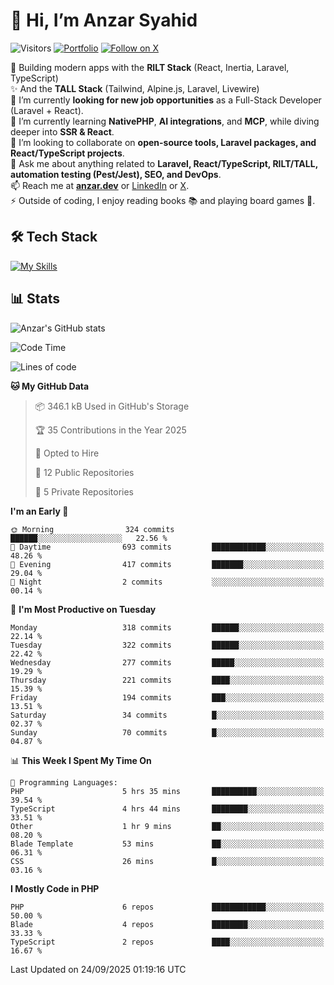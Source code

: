 # 👋 Hi, I’m Anzar Syahid  

![Visitors](https://komarev.com/ghpvc/?username=zarchp&style=flat-square&color=blue) 
[![Portfolio](https://img.shields.io/badge/Website-anzar.dev-ff69b4?style=flat-square&logo=google-chrome&logoColor=white)](https://anzar.dev)
[![Follow on X](https://img.shields.io/badge/Follow-@ZarChp-000000?style=flat-square&logo=x&logoColor=white)](https://x.com/zarchp)


🚀 Building modern apps with the **RILT Stack** (React, Inertia, Laravel, TypeScript)  
✨ And the **TALL Stack** (Tailwind, Alpine.js, Laravel, Livewire)  
🔭 I’m currently **looking for new job opportunities** as a Full-Stack Developer (Laravel + React).  
🌱 I’m currently learning **NativePHP**, **AI integrations**, and **MCP**, while diving deeper into **SSR & React**.  
👯 I’m looking to collaborate on **open-source tools, Laravel packages, and React/TypeScript projects**.  
💬 Ask me about anything related to **Laravel, React/TypeScript, RILT/TALL, automation testing (Pest/Jest), SEO, and DevOps**.  
📫 Reach me at **[anzar.dev](https://anzar.dev)** or [LinkedIn](https://linkedin.com/in/anzar-syahid) or [X](https://x.com/ZarChp).  
⚡ Outside of coding, I enjoy reading books 📚 and playing board games 🎲.  


## 🛠️ Tech Stack  
[![My Skills](https://skillicons.dev/icons?i=html,js,css,laravel,php,wordpress,graphql,vite,nodejs,typescript,react,next,vue,nuxt,alpinejs,tailwind,bootstrap,postgresql,mysql,sqlite,aws,gcp,cloudflare,docker,github,gitlab,firebase,vscode,git,figma&perline=10)](https://skillicons.dev)  

## 📊 Stats  

![Anzar's GitHub stats](https://github-readme-stats.vercel.app/api?username=zarchp&show_icons=true&theme=radical)  

<!--START_SECTION:waka-->
![Code Time](http://img.shields.io/badge/Code%20Time-5%2C407%20hrs%2016%20mins-blue)

![Lines of code](https://img.shields.io/badge/From%20Hello%20World%20I%27ve%20Written-10.6%20million%20lines%20of%20code-blue)

**🐱 My GitHub Data** 

> 📦 346.1 kB Used in GitHub's Storage 
 > 
> 🏆 35 Contributions in the Year 2025
 > 
> 💼 Opted to Hire
 > 
> 📜 12 Public Repositories 
 > 
> 🔑 5 Private Repositories 
 > 
**I'm an Early 🐤** 

```text
🌞 Morning                324 commits         ██████░░░░░░░░░░░░░░░░░░░   22.56 % 
🌆 Daytime                693 commits         ████████████░░░░░░░░░░░░░   48.26 % 
🌃 Evening                417 commits         ███████░░░░░░░░░░░░░░░░░░   29.04 % 
🌙 Night                  2 commits           ░░░░░░░░░░░░░░░░░░░░░░░░░   00.14 % 
```
📅 **I'm Most Productive on Tuesday** 

```text
Monday                   318 commits         ██████░░░░░░░░░░░░░░░░░░░   22.14 % 
Tuesday                  322 commits         ██████░░░░░░░░░░░░░░░░░░░   22.42 % 
Wednesday                277 commits         █████░░░░░░░░░░░░░░░░░░░░   19.29 % 
Thursday                 221 commits         ████░░░░░░░░░░░░░░░░░░░░░   15.39 % 
Friday                   194 commits         ███░░░░░░░░░░░░░░░░░░░░░░   13.51 % 
Saturday                 34 commits          █░░░░░░░░░░░░░░░░░░░░░░░░   02.37 % 
Sunday                   70 commits          █░░░░░░░░░░░░░░░░░░░░░░░░   04.87 % 
```


📊 **This Week I Spent My Time On** 

```text
💬 Programming Languages: 
PHP                      5 hrs 35 mins       ██████████░░░░░░░░░░░░░░░   39.54 % 
TypeScript               4 hrs 44 mins       ████████░░░░░░░░░░░░░░░░░   33.51 % 
Other                    1 hr 9 mins         ██░░░░░░░░░░░░░░░░░░░░░░░   08.20 % 
Blade Template           53 mins             ██░░░░░░░░░░░░░░░░░░░░░░░   06.31 % 
CSS                      26 mins             █░░░░░░░░░░░░░░░░░░░░░░░░   03.16 % 
```

**I Mostly Code in PHP** 

```text
PHP                      6 repos             ████████████░░░░░░░░░░░░░   50.00 % 
Blade                    4 repos             ████████░░░░░░░░░░░░░░░░░   33.33 % 
TypeScript               2 repos             ████░░░░░░░░░░░░░░░░░░░░░   16.67 % 
```




 Last Updated on 24/09/2025 01:19:16 UTC
<!--END_SECTION:waka-->
